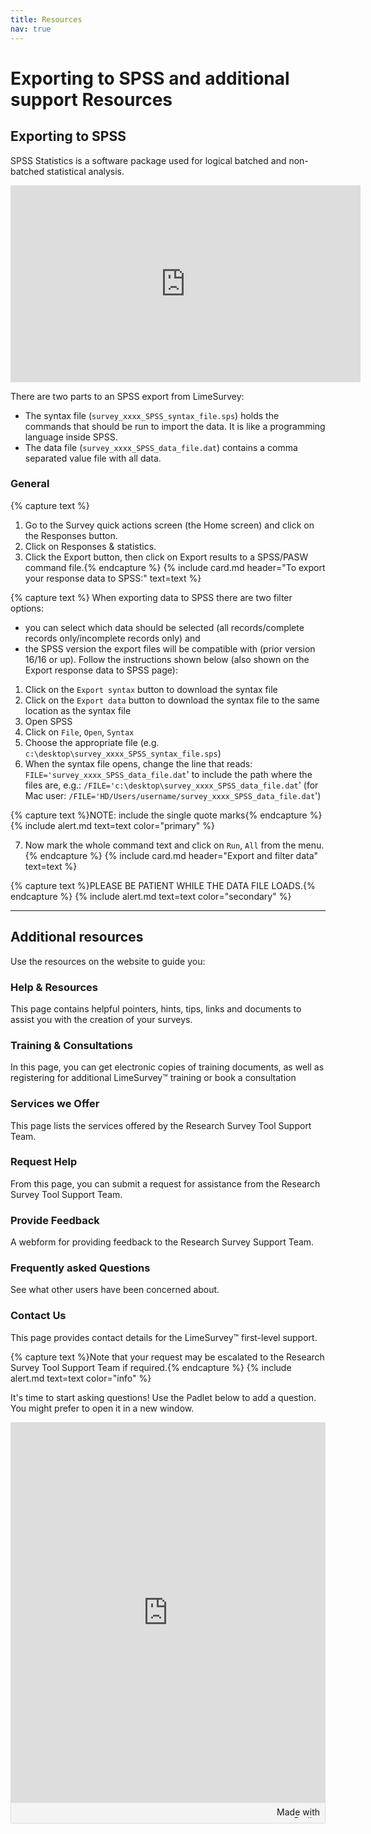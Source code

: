 ```yaml
---
title: Resources
nav: true
---
```


# Exporting to SPSS and additional support Resources 

## Exporting to SPSS
SPSS Statistics is a software package used for logical batched and non-batched statistical analysis. 

<iframe width="560" height="315" src="https://www.youtube.com/embed/C0omLC2Pq44" frameborder="0" allow="accelerometer; autoplay; encrypted-media; gyroscope; picture-in-picture" allowfullscreen></iframe>

There are two parts to an SPSS export from LimeSurvey:
 - The syntax file (`survey_xxxx_SPSS_syntax_file.sps`) holds the commands that should be run to import the data. It is like a programming language inside SPSS.
 - The data file (`survey_xxxx_SPSS_data_file.dat`) contains a comma separated value file with all data.

### General

{% capture text %}
1.	Go to the Survey quick actions screen (the Home screen) and click on the Responses button.
2.	Click on Responses & statistics.
3.	Click the Export button, then click on Export results to a SPSS/PASW command file.{% endcapture %}
{% include card.md header="To export your response data to SPSS:" text=text %}

{% capture text %}
When exporting data to SPSS there are two filter options:
 - you can select which data should be selected (all records/complete records only/incomplete records only) and
 - the SPSS version the export files will be compatible with (prior version 16/16 or up).
Follow the instructions shown below (also shown on the Export response data to SPSS page):

1.	Click on the `Export syntax` button to download the syntax file
2.	Click on the `Export data` button to download the syntax file to the same location as the syntax file
3.	Open SPSS
4.	Click on `File`, `Open`, `Syntax`
5.	Choose the appropriate file (e.g. `c:\desktop\survey_xxxx_SPSS_syntax_file.sps`)
6.	When the syntax file opens, change the line that reads:
`FILE='survey_xxxx_SPSS_data_file.dat`'
to include the path where the files are, e.g.:
`/FILE='c:\desktop\survey_xxxx_SPSS_data_file.dat`'
(for Mac user: `/FILE='HD/Users/username/survey_xxxx_SPSS_data_file.dat`')

{% capture text %}NOTE:  include the single quote marks{% endcapture %}
{% include alert.md text=text color="primary" %}

7.	Now mark the whole command text and click on `Run`, `All` from the menu.
{% endcapture %}
{% include card.md header="Export and filter data" text=text %}

{% capture text %}PLEASE BE PATIENT WHILE THE DATA FILE LOADS.{% endcapture %}
{% include alert.md text=text color="secondary" %}

---

## Additional resources

Use the resources on the website to guide you:

###  Help & Resources

This page contains helpful pointers, hints, tips, links and documents to assist you with the creation of your surveys.

### Training & Consultations

In this page, you can get electronic copies of training documents, as well as registering for additional LimeSurvey™ training or book a consultation

### Services we Offer

This page lists the services offered by the Research Survey Tool Support Team.

### Request Help

From this page, you can submit a request for assistance from the Research Survey Tool Support Team.

### Provide Feedback

A webform for providing feedback to the Research Survey Support Team.

### Frequently asked Questions

See what other users have been concerned about.

### Contact Us

This page provides contact details for the LimeSurvey™ first-level support.  

{% capture text %}Note that your request may be escalated to the Research Survey Tool Support Team if required.{% endcapture %}
{% include alert.md text=text color="info" %}

It's time to start asking questions! Use the Padlet below to add a question. You might prefer to open it in a new window. 

<div class="padlet-embed" style="border:1px solid rgba(0,0,0,0.1);border-radius:2px;box-sizing:border-box;overflow:hidden;position:relative;width:100%;background:#F4F4F4"><p style="padding:0;margin:0"><iframe src="https://griffithu.padlet.org/embed/gli5hpobgpzwcuym" frameborder="0" allow="camera;microphone;geolocation" style="width:100%;height:608px;display:block;padding:0;margin:0"></iframe></p><div style="padding:8px;text-align:right;margin:0;"><a href="https://padlet.com?ref=embed" style="padding:0;margin:0;border:none;display:block;line-height:1;height:16px" target="_blank"><img src="https://padlet.net/embeds/made_with_padlet.png" width="86" height="16" style="padding:0;margin:0;background:none;border:none;display:inline;box-shadow:none" alt="Made with Padlet"></a></div></div>

<!-- 

To learn about using `workshop-template-b`, the [Readme](https://github.com/evanwill/workshop-template-b/blob/master/README.md) and content pages have some documentation.

Workshop sites using this template:

- [Make OER!](https://evanwill.github.io/make-oer/) (presentation)
- [Hey API!](https://evanwill.github.io/hey-api/) (workshop)
- [Teaching Tech Hands-on](https://evanwill.github.io/tech-hands-on/) (presentation)
- [Refine APIs](https://evanwill.github.io/refine-apis/) (workshop)
- [Mini Web Crash Course](https://evanwill.github.io/mini-web-crash-course/) (workshop)

Other workshop sites an [minimal version of this template](https://github.com/evanwill/workshop-template) (no bootstrap):

- [get-git](https://evanwill.github.io/get-git/)
- [hello-arduino](https://evanwill.github.io/hello-arduino/)
- [clean-your-data](https://evanwill.github.io/clean-your-data/)
- [go-go gh-pages](https://evanwill.github.io/go-go-ghpages/)
- [Make @ the MILL](https://uidaholib.github.io/make-at-the-mill/)

# Reference

### Git & GitHub

[GitHub](https://github.com/){:target="_blank" rel="noopener"} is a popular web service for hosting Git repositories--with benefits!
It provides a handy web interface for editing and collaborating on repos, as well as, built in project management features and [free static web hosting](https://pages.github.com/){:target="blank"} powered by [Jekyll](https://jekyllrb.com/){:target="blank"}.
Accounts are free.
To learn more check out Hellow World on [GitHub Guides](https://guides.github.com/){:target="_blank" rel="noopener"} or [GitHub Training](https://services.github.com/on-demand/){:target="_blank" rel="noopener"}.

### Markdown

[Markdown](https://daringfireball.net/projects/markdown/) is a standard to simplify writing content for the web. 
[GitHub markdown flavor](https://help.github.com/articles/basic-writing-and-formatting-syntax/) can be used any where on GitHub and in Jekyll.

- [Markdown in a Minute](https://evanwill.github.io/_drafts/notes/markdown-minute.html)
- GitHub Guide [Mastering Markdown](https://guides.github.com/features/mastering-markdown/)

### Bootstrap 4

[Bootstrap](https://getbootstrap.com/) is a CSS framework designed to streamline developing user interfaces for your website. 
It is combined with a JavaScript library [jQuery](https://jquery.com/) to simplify adding interactive components. 

### FontAwesome 5

[FontAwesome](https://fontawesome.com/) is an icon set used to easily add icons to websites.
Check the [gallery](https://fontawesome.com/icons?d=gallery&m=free) for the freely available icons.

### YAML

[YAML](http://www.yaml.org/) is a human readable plain text data format.
It is used in Jekyll for configuration, site data, and front matter.
Jekyll projects are [configured](https://jekyllrb.com/docs/configuration/) using the `_config.yml` file.

### Liquid

[Liquid](http://shopify.github.io/liquid/) is a flexible template language.
[In Jekyll](https://jekyllrb.com/docs/templates/) it allows you to layout pages built from modular components and data, using the `_includes`, `_layouts`, and `_data` directories.
Liquid includes features such as operators, loops, and filters to manipulate raw content. 
Liquid statements are enclosed by {% raw %}`{%  %}`{% endraw %} and variables in {% raw %}`{{  }}`{% endraw %}.

### Sass  

[Sass](http://sass-lang.com/) is a CSS extension / preprocessor. 
All normal CSS is valid SCSS, but Sass adds many powerful functions and programatic features. 
Writing SCSS is often easier and more sensible, for example by supporting nesting, variables, and operators. 
Jekyll lets you write SASS in modular chucks called partials, in the `_sass` directory, that will be combined and compiled into normal CSS files when the site is built.
-->

